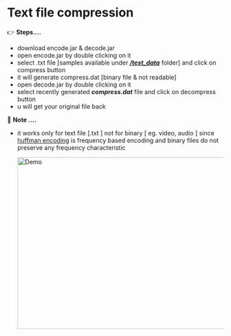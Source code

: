 # Text file compression

:point_right:   **Steps....**

- download encode.jar & decode.jar
- open encode.jar by double clicking on it 
- select .txt file [samples available under ***[/test_data](https://github.com/janak122/Huffman-Textcompression/tree/main/test_data)*** folder] and click on compress button
- it will generate compress.dat [binary file & not readable]
-  open decode.jar by double clicking on it 
- select recently generated ***compress.dat*** file and click on decompress button
-  u will get your original file back

:scroll:  **Note ....**

- it works only for text file [.txt ] not for binary [ eg. video, audio ] since [huffman encoding](https://en.wikipedia.org/wiki/Huffman_coding) is frequency based encoding  and binary files do not preserve any frequency characteristic 



  <img src="https://github.com/janak122/Huffman-Textcompression/blob/main/test_data/huffmen.gif?raw=true" width="500" height="400" title="Demo">
